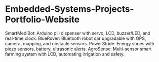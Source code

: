 # Embedded-Systems-Projects-Portfolio-Website
SmartMediBot: Arduino pill dispenser with servo, LCD, buzzer/LED, and real-time clock. BlueRover: Bluetooth robot car upgradable with GPS, camera, mapping, and obstacle sensors. PowerStride: Energy shoes with piezo sensors, battery, ultrasonic alerts. AgroSense: Multi-sensor smart farming system with LCD, automating irrigation and safety.
